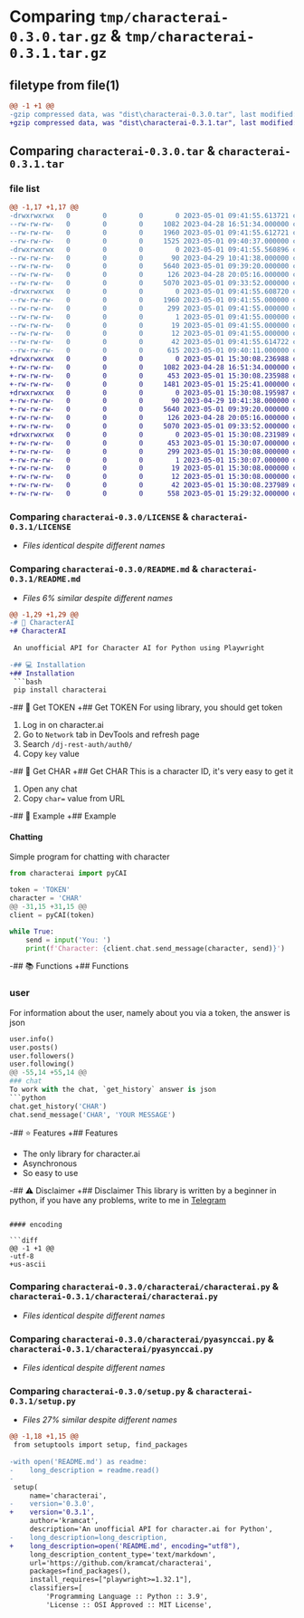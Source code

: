 # Comparing `tmp/characterai-0.3.0.tar.gz` & `tmp/characterai-0.3.1.tar.gz`

## filetype from file(1)

```diff
@@ -1 +1 @@
-gzip compressed data, was "dist\characterai-0.3.0.tar", last modified: Mon May  1 09:41:55 2023, max compression
+gzip compressed data, was "dist\characterai-0.3.1.tar", last modified: Mon May  1 15:30:08 2023, max compression
```

## Comparing `characterai-0.3.0.tar` & `characterai-0.3.1.tar`

### file list

```diff
@@ -1,17 +1,17 @@
-drwxrwxrwx   0        0        0        0 2023-05-01 09:41:55.613721 characterai-0.3.0/
--rw-rw-rw-   0        0        0     1082 2023-04-28 16:51:34.000000 characterai-0.3.0/LICENSE
--rw-rw-rw-   0        0        0     1960 2023-05-01 09:41:55.612721 characterai-0.3.0/PKG-INFO
--rw-rw-rw-   0        0        0     1525 2023-05-01 09:40:37.000000 characterai-0.3.0/README.md
-drwxrwxrwx   0        0        0        0 2023-05-01 09:41:55.560896 characterai-0.3.0/characterai/
--rw-rw-rw-   0        0        0       90 2023-04-29 10:41:38.000000 characterai-0.3.0/characterai/__init__.py
--rw-rw-rw-   0        0        0     5640 2023-05-01 09:39:20.000000 characterai-0.3.0/characterai/characterai.py
--rw-rw-rw-   0        0        0      126 2023-04-28 20:05:16.000000 characterai-0.3.0/characterai/errors.py
--rw-rw-rw-   0        0        0     5070 2023-05-01 09:33:52.000000 characterai-0.3.0/characterai/pyasynccai.py
-drwxrwxrwx   0        0        0        0 2023-05-01 09:41:55.608720 characterai-0.3.0/characterai.egg-info/
--rw-rw-rw-   0        0        0     1960 2023-05-01 09:41:55.000000 characterai-0.3.0/characterai.egg-info/PKG-INFO
--rw-rw-rw-   0        0        0      299 2023-05-01 09:41:55.000000 characterai-0.3.0/characterai.egg-info/SOURCES.txt
--rw-rw-rw-   0        0        0        1 2023-05-01 09:41:55.000000 characterai-0.3.0/characterai.egg-info/dependency_links.txt
--rw-rw-rw-   0        0        0       19 2023-05-01 09:41:55.000000 characterai-0.3.0/characterai.egg-info/requires.txt
--rw-rw-rw-   0        0        0       12 2023-05-01 09:41:55.000000 characterai-0.3.0/characterai.egg-info/top_level.txt
--rw-rw-rw-   0        0        0       42 2023-05-01 09:41:55.614722 characterai-0.3.0/setup.cfg
--rw-rw-rw-   0        0        0      615 2023-05-01 09:40:11.000000 characterai-0.3.0/setup.py
+drwxrwxrwx   0        0        0        0 2023-05-01 15:30:08.236988 characterai-0.3.1/
+-rw-rw-rw-   0        0        0     1082 2023-04-28 16:51:34.000000 characterai-0.3.1/LICENSE
+-rw-rw-rw-   0        0        0      453 2023-05-01 15:30:08.235988 characterai-0.3.1/PKG-INFO
+-rw-rw-rw-   0        0        0     1481 2023-05-01 15:25:41.000000 characterai-0.3.1/README.md
+drwxrwxrwx   0        0        0        0 2023-05-01 15:30:08.195987 characterai-0.3.1/characterai/
+-rw-rw-rw-   0        0        0       90 2023-04-29 10:41:38.000000 characterai-0.3.1/characterai/__init__.py
+-rw-rw-rw-   0        0        0     5640 2023-05-01 09:39:20.000000 characterai-0.3.1/characterai/characterai.py
+-rw-rw-rw-   0        0        0      126 2023-04-28 20:05:16.000000 characterai-0.3.1/characterai/errors.py
+-rw-rw-rw-   0        0        0     5070 2023-05-01 09:33:52.000000 characterai-0.3.1/characterai/pyasynccai.py
+drwxrwxrwx   0        0        0        0 2023-05-01 15:30:08.231989 characterai-0.3.1/characterai.egg-info/
+-rw-rw-rw-   0        0        0      453 2023-05-01 15:30:07.000000 characterai-0.3.1/characterai.egg-info/PKG-INFO
+-rw-rw-rw-   0        0        0      299 2023-05-01 15:30:08.000000 characterai-0.3.1/characterai.egg-info/SOURCES.txt
+-rw-rw-rw-   0        0        0        1 2023-05-01 15:30:07.000000 characterai-0.3.1/characterai.egg-info/dependency_links.txt
+-rw-rw-rw-   0        0        0       19 2023-05-01 15:30:08.000000 characterai-0.3.1/characterai.egg-info/requires.txt
+-rw-rw-rw-   0        0        0       12 2023-05-01 15:30:08.000000 characterai-0.3.1/characterai.egg-info/top_level.txt
+-rw-rw-rw-   0        0        0       42 2023-05-01 15:30:08.237989 characterai-0.3.1/setup.cfg
+-rw-rw-rw-   0        0        0      558 2023-05-01 15:29:32.000000 characterai-0.3.1/setup.py
```

### Comparing `characterai-0.3.0/LICENSE` & `characterai-0.3.1/LICENSE`

 * *Files identical despite different names*

### Comparing `characterai-0.3.0/README.md` & `characterai-0.3.1/README.md`

 * *Files 6% similar despite different names*

```diff
@@ -1,29 +1,29 @@
-# 💬 CharacterAI
+# CharacterAI
 
 An unofficial API for Character AI for Python using Playwright
 
-## 💻 Installation
+## Installation
 ```bash
 pip install characterai
 ```
 
-## 🔐 Get TOKEN
+## Get TOKEN
 For using library, you should get token
 1. Log in on character.ai
 2. Go to `Network` tab in DevTools and refresh page
 3. Search `/dj-rest-auth/auth0/`
 4. Copy `key` value
 
-## 🔐 Get CHAR
+## Get CHAR
 This is a character ID, it's very easy to get it
 1. Open any chat
 2. Copy `char=` value from URL
 
-## 📙 Example
+## Example
 #### Chatting
 Simple program for chatting with character
 ```Python
 from characterai import pyCAI
 
 token = 'TOKEN'
 character = 'CHAR'
@@ -31,15 +31,15 @@
 client = pyCAI(token)
 
 while True:
     send = input('You: ')
     print(f'Character: {client.chat.send_message(character, send)}')
 ```
 
-## 📚 Functions
+## Functions
 ### user
 For information about the user, namely about you via a token, the answer is json
 ```python
 user.info()
 user.posts()
 user.followers()
 user.following()
@@ -55,14 +55,14 @@
 ### chat
 To work with the chat, `get_history` answer is json
 ```python
 chat.get_history('CHAR')
 chat.send_message('CHAR', 'YOUR MESSAGE')
 ```
 
-## ⭐️ Features
+## Features
 - The only library for character.ai
 - Asynchronous
 - So easy to use
 
-## ⚠️ Disclaimer
+## Disclaimer
 This library is written by a beginner in python, if you have any problems, write to me in [Telegram](https://t.me/kramcat)
```

#### encoding

```diff
@@ -1 +1 @@
-utf-8
+us-ascii
```

### Comparing `characterai-0.3.0/characterai/characterai.py` & `characterai-0.3.1/characterai/characterai.py`

 * *Files identical despite different names*

### Comparing `characterai-0.3.0/characterai/pyasynccai.py` & `characterai-0.3.1/characterai/pyasynccai.py`

 * *Files identical despite different names*

### Comparing `characterai-0.3.0/setup.py` & `characterai-0.3.1/setup.py`

 * *Files 27% similar despite different names*

```diff
@@ -1,18 +1,15 @@
 from setuptools import setup, find_packages
 
-with open('README.md') as readme:
-    long_description = readme.read()
-
 setup(
     name='characterai',
-    version='0.3.0',
+    version='0.3.1',
     author='kramcat',
     description='An unofficial API for character.ai for Python',
-    long_description=long_description,
+    long_description=open('README.md', encoding="utf8"),
     long_description_content_type='text/markdown',
     url='https://github.com/kramcat/characterai',
     packages=find_packages(),
     install_requires=["playwright>=1.32.1"],
     classifiers=[
         'Programming Language :: Python :: 3.9',
         'License :: OSI Approved :: MIT License',
```

